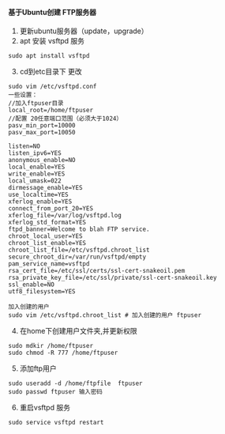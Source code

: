#### 基于Ubuntu创建 FTP服务器
1. 更新ubuntu服务器（update，upgrade）
2. apt 安装 vsftpd 服务
```
sudo apt install vsftpd
```
3. cd到etc目录下 更改 
```
sudo vim /etc/vsftpd.conf
一些设置：
//加入ftpuser目录
local_root=/home/ftpuser  
//配置 20任意端口范围（必须大于1024）
pasv_min_port=10000
pasv_max_port=10050 

listen=NO
listen_ipv6=YES
anonymous_enable=NO
local_enable=YES
write_enable=YES
local_umask=022
dirmessage_enable=YES
use_localtime=YES
xferlog_enable=YES
connect_from_port_20=YES
xferlog_file=/var/log/vsftpd.log
xferlog_std_format=YES
ftpd_banner=Welcome to blah FTP service.
chroot_local_user=YES
chroot_list_enable=YES
chroot_list_file=/etc/vsftpd.chroot_list
secure_chroot_dir=/var/run/vsftpd/empty
pam_service_name=vsftpd
rsa_cert_file=/etc/ssl/certs/ssl-cert-snakeoil.pem
rsa_private_key_file=/etc/ssl/private/ssl-cert-snakeoil.key
ssl_enable=NO
utf8_filesystem=YES

加入创建的用户
sudo vim /etc/vsftpd.chroot_list # 加入创建的用户 ftpuser
```
4. 在home下创建用户文件夹,并更新权限
```
sudo mdkir /home/ftpuser
sudo chmod -R 777 /home/ftpuser 
```
5. 添加ftp用户
```
sudo useradd -d /home/ftpfile  ftpuser
sudo passwd ftpuser 输入密码
```
6. 重启vsftpd 服务
```
sudo service vsftpd restart
```
